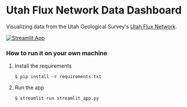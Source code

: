 # Utah Flux Network Data Dashboard

Visualizing data from the Utah Geological Survey's [Utah Flux Network](https://geology.utah.gov/utah-flux-network). 

[![Streamlit App](https://static.streamlit.io/badges/streamlit_badge_black_white.svg)](https://interactive-data-explorer-template.streamlit.app/)

### How to run it on your own machine

1. Install the requirements

   ```
   $ pip install -r requirements.txt
   ```

2. Run the app

   ```
   $ streamlit run streamlit_app.py
   ```
